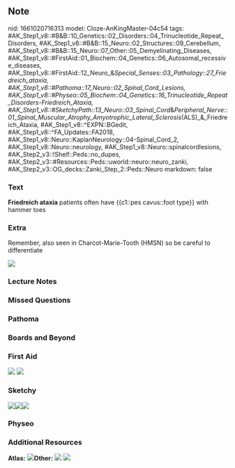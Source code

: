 ## Note
nid: 1661020716313
model: Cloze-AnKingMaster-04c54
tags: #AK_Step1_v8::#B&B::10_Genetics::02_Disorders::04_Trinucleotide_Repeat_Disorders, #AK_Step1_v8::#B&B::15_Neuro::02_Structures::09_Cerebellum, #AK_Step1_v8::#B&B::15_Neuro::07_Other::05_Demyelinating_Diseases, #AK_Step1_v8::#FirstAid::01_Biochem::04_Genetics::06_Autosomal_recessive_diseases, #AK_Step1_v8::#FirstAid::12_Neuro_&_Special_Senses::03_Pathology::27_Friedreich_ataxia, #AK_Step1_v8::#Pathoma::17_Neuro::02_Spinal_Cord_Lesions, #AK_Step1_v8::#Physeo::05_Biochem::04_Genetics::16_Trinucleotide_Repeat_Disorders_-_Friedreich_Ataxia, #AK_Step1_v8::#SketchyPath::13_Neuro::03_Spinal_Cord_&_Peripheral_Nerve::01_Spinal_Muscular_Atrophy_Amyotrophic_Lateral_Sclerosis_(ALS)_&_Friedreich_Ataxia, #AK_Step1_v8::^EXPN::BGedit, #AK_Step1_v8::^FA_Updates::FA2018, #AK_Step1_v8::Neuro::KaplanNeurology::04-Spinal_Cord_2, #AK_Step1_v8::Neuro::neurology, #AK_Step1_v8::Neuro::spinalcordlesions, #AK_Step2_v3::!Shelf::Peds::no_dupes, #AK_Step2_v3::#Resources::Peds::uworld::neuro::neuro_zanki, #AK_Step2_v3::OG_decks::Zanki_Step_2::Peds::Neuro
markdown: false

### Text
<div>
  <div>
    <b>Friedreich ataxia</b> patients often have {{c1::pes
    cavus::foot type}} with hammer toes
  </div>
</div>

### Extra
Remember, also seen in Charcot-Marie-Tooth (HMSN) so be careful to
differentiate
<div>
  <div><img src="300px-Charcot-marie-tooth_foot.jpg"></div>
</div>

### Lecture Notes


### Missed Questions


### Pathoma


### Boards and Beyond


### First Aid
<img src="tmpplUDyq.png"> <img src="tmpmt1mr1.png">

### Sketchy
<img src= 
"FA%20foot%20drop%20low%20extremity%20weakness_1566160514431.jpg"><img src="300px-Charcot-marie-tooth_foot.jpg"><img src="Zoverall%20picture%20(91)_1566160514431.JPG">

### Physeo


### Additional Resources
<b>Atlas:</b> <img src="tmpEPfnrG.png" class=
"resizer"><b>Other:</b> <img src="tmpqv4KhQ.png" class="resizer">
<img src="tmpR7fSIt.png" class="resizer">
